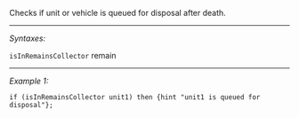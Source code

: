 Checks if unit or vehicle is queued for disposal after death.


---
*Syntaxes:*

`isInRemainsCollector` remain

---
*Example 1:*

```sqf
if (isInRemainsCollector unit1) then {hint "unit1 is queued for disposal"};
```